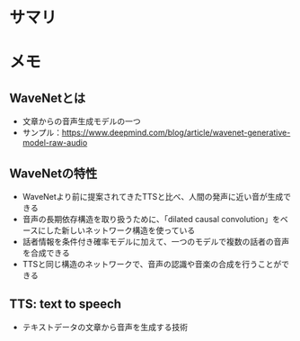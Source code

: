 # サマリ

# メモ
## WaveNetとは
- 文章からの音声生成モデルの一つ
- サンプル：https://www.deepmind.com/blog/article/wavenet-generative-model-raw-audio

## WaveNetの特性
- WaveNetより前に提案されてきたTTSと比べ、人間の発声に近い音が生成できる
- 音声の長期依存構造を取り扱うために、「dilated causal convolution」をベースにした新しいネットワーク構造を使っている
- 話者情報を条件付き確率モデルに加えて、一つのモデルで複数の話者の音声を合成できる
- TTSと同じ構造のネットワークで、音声の認識や音楽の合成を行うことができる

## TTS: text to speech
- テキストデータの文章から音声を生成する技術